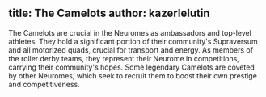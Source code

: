 title:  The Camelots
author: kazerlelutin
---
The Camelots are crucial in the Neuromes as ambassadors and top-level athletes. They hold a significant portion of their community's Supraversum and all motorized quads, crucial for transport and energy. As members of the roller derby teams, they represent their Neurome in competitions, carrying their community's hopes. Some legendary Camelots are coveted by other Neuromes, which seek to recruit them to boost their own prestige and competitiveness.
